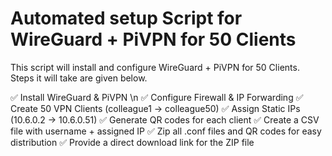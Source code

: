 # Automated setup Script for WireGuard + PiVPN for 50 Clients
This script will install and configure WireGuard + PiVPN for 50 Clients.
Steps it will take are given below.

✅ Install WireGuard & PiVPN \n
✅ Configure Firewall & IP Forwarding
✅ Create 50 VPN Clients (colleague1 → colleague50)
✅ Assign Static IPs (10.6.0.2 → 10.6.0.51)
✅ Generate QR codes for each client
✅ Create a CSV file with username + assigned IP
✅ Zip all .conf files and QR codes for easy distribution
✅ Provide a direct download link for the ZIP file
